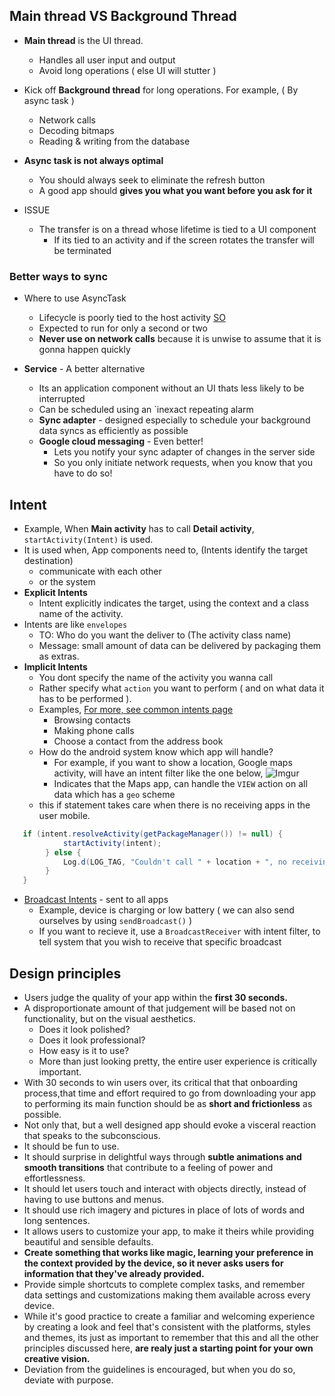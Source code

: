 ## Main thread VS Background Thread

* **Main thread** is the UI thread.
  * Handles all user input and output
  * Avoid long operations ( else UI will stutter )

* Kick off **Background thread** for long operations. For example, ( By async task )
  * Network calls
  * Decoding bitmaps
  * Reading & writing from the database

* **Async task is not always optimal**
  * You should always seek to eliminate the refresh button
  * A good app should **gives you what you want before you ask for it**

* ISSUE
  * The transfer is on a thread whose lifetime is tied to a UI component
    * If its tied to an activity and if the screen rotates the transfer will be terminated

### Better ways to sync

  * Where to use AsyncTask
    * Lifecycle is poorly tied to the host activity [SO](http://stackoverflow.com/a/13082084/3394023)
    * Expected to run for only a second or two
    * **Never use on network calls** because it is unwise to assume that it is gonna happen quickly


  * **Service** - A better alternative
    * Its an application component without an UI thats less likely to be interrupted
    * Can be scheduled using an `inexact repeating alarm
    * **Sync adapter** - designed especially to schedule your background data syncs as efficiently as possible
    * **Google cloud messaging** - Even better!
      * Lets you notify your sync adapter of changes in the server side
      * So you only initiate network requests, when you know that you have to do so!

## Intent

  * Example, When **Main activity** has to call **Detail activity**, `startActivity(Intent)` is used.
  * It is used when, App components need to, (Intents identify the target destination)
    * communicate with each other
    * or the system
  * **Explicit Intents**
    * Intent explicitly indicates the target, using the context and a class name of the activity.
  * Intents are like `envelopes`
    * TO: Who do you want the deliver to (The activity class name)
    * Message: small amount of data can be delivered by packaging them as extras.
  * **Implicit Intents**
    * You dont specify the name of the activity you wanna call
    * Rather specify what `action` you want to perform ( and on what data it has to be performed ).
    * Examples, [For more, see common intents page](http://developer.android.com/intl/zh-cn/guide/components/intents-common.html)
      * Browsing contacts
      * Making phone calls
      * Choose a contact from the address book
    * How do the android system know which app will handle?
      * For example, if you want to show a location, Google maps activity, will have an intent filter like the one below,
        ![Imgur](http://i.imgur.com/QvvOpeU.png)
      * Indicates that the Maps app, can handle the `VIEW` action on all data which has a `geo` scheme
    * this if statement takes care when there is no receiving apps in the user mobile.
```java
   if (intent.resolveActivity(getPackageManager()) != null) {
            startActivity(intent);
        } else {
            Log.d(LOG_TAG, "Couldn't call " + location + ", no receiving apps installed!");
        }
   }
```

  * [Broadcast Intents](https://www.youtube.com/watch?v=dvwjBQ5blnY) - sent to all apps
    * Example, device is charging or low battery ( we can also send ourselves by using `sendBroadcast()` )
    * If you want to recieve it, use a `BroadcastReceiver` with intent filter, to tell system that you wish to receive that specific broadcast

## Design principles

* Users judge the quality of your app within the **first 30 seconds.**
* A disproportionate amount of that judgement will be based not on functionality, but on the visual aesthetics.
  * Does it look polished?
  * Does it look professional?
  * How easy is it to use?
  * More than just looking pretty, the entire user experience is critically important.
* With 30 seconds to win users over, its critical that that onboarding process,that time and effort required to go from downloading your app to performing its main function should be as **short and frictionless** as possible.
* Not only that, but a well designed app should evoke a visceral reaction that speaks to the subconscious.
* It should be fun to use.
* It should surprise in delightful ways through **subtle animations and smooth transitions** that contribute to a feeling of power and effortlessness.
* It should let users touch and interact with objects directly, instead of having to use buttons and menus.
* It should use rich imagery and pictures in place of lots of words and long sentences.
* It allows users to customize your app, to make it theirs while providing beautiful and sensible defaults.
* **Create something that works like magic, learning your preference in the context provided by the device, so it never asks users for information that they've already provided.**
* Provide simple shortcuts to complete complex tasks, and remember data settings and customizations making them available across every device.
* While it's good practice to create a familiar and welcoming experience by creating a look and feel that's consistent with the platforms, styles and themes, its just as important to remember that this and all the other principles discussed here, **are realy just a starting point for your own creative vision.**
* Deviation from the guidelines is encouraged, but when you do so, deviate with purpose.
